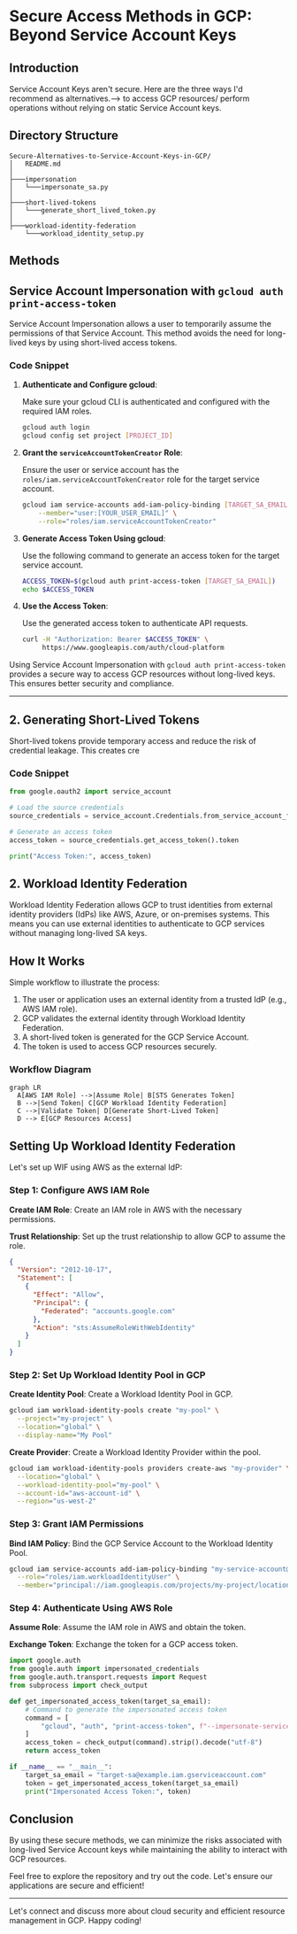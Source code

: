 # Secure Access Methods in GCP: Beyond Service Account Keys

## Introduction

Service Account Keys aren't secure. Here are the three ways I'd recommend as alternatives.--> to access GCP resources/ perform operations without relying on static Service Account keys.

## Directory Structure

```
Secure-Alternatives-to-Service-Account-Keys-in-GCP/
│   README.md      
│      
├───impersonation      
│   └───impersonate_sa.py         
│      
├───short-lived-tokens      
│   └───generate_short_lived_token.py      
│      
├───workload-identity-federation      
    └───workload_identity_setup.py
```

## Methods

## Service Account Impersonation with `gcloud auth print-access-token`

Service Account Impersonation allows a user to temporarily assume the permissions of that Service Account. This method avoids the need for long-lived keys by using short-lived access tokens.

### Code Snippet

1. **Authenticate and Configure gcloud**:

   Make sure your gcloud CLI is authenticated and configured with the required IAM roles.
   ```bash
   gcloud auth login
   gcloud config set project [PROJECT_ID]
   ```

2. **Grant the `serviceAccountTokenCreator` Role**:

   Ensure the user or service account has the `roles/iam.serviceAccountTokenCreator` role for the target service account.
   ```bash
   gcloud iam service-accounts add-iam-policy-binding [TARGET_SA_EMAIL] \
       --member="user:[YOUR_USER_EMAIL]" \
       --role="roles/iam.serviceAccountTokenCreator"
   ```

3. **Generate Access Token Using gcloud**:

   Use the following command to generate an access token for the target service account.
   ```bash
   ACCESS_TOKEN=$(gcloud auth print-access-token [TARGET_SA_EMAIL])
   echo $ACCESS_TOKEN
   ```

4. **Use the Access Token**:

   Use the generated access token to authenticate API requests.
   ```bash
   curl -H "Authorization: Bearer $ACCESS_TOKEN" \
        https://www.googleapis.com/auth/cloud-platform
   ```

Using Service Account Impersonation with `gcloud auth print-access-token` provides a secure way to access GCP resources without long-lived keys. This ensures better security and compliance.

---

## 2. Generating Short-Lived Tokens

Short-lived tokens provide temporary access and reduce the risk of credential leakage. This creates cre

### Code Snippet

```python
from google.oauth2 import service_account

# Load the source credentials
source_credentials = service_account.Credentials.from_service_account_file('path/to/source/key.json')

# Generate an access token
access_token = source_credentials.get_access_token().token

print("Access Token:", access_token)
```

## 2. Workload Identity Federation

Workload Identity Federation allows GCP to trust identities from external identity providers (IdPs) like AWS, Azure, or on-premises systems. This means you can use external identities to authenticate to GCP services without managing long-lived SA keys.


## How It Works

Simple workflow to illustrate the process:

1. The user or application uses an external identity from a trusted IdP (e.g., AWS IAM role).
2. GCP validates the external identity through Workload Identity Federation.
3. A short-lived token is generated for the GCP Service Account.
4. The token is used to access GCP resources securely.

### Workflow Diagram

```mermaid
graph LR
  A[AWS IAM Role] -->|Assume Role| B[STS Generates Token]
  B -->|Send Token| C[GCP Workload Identity Federation]
  C -->|Validate Token| D[Generate Short-Lived Token]
  D --> E[GCP Resources Access]
```

## Setting Up Workload Identity Federation

Let's set up WIF using AWS as the external IdP:

### Step 1: Configure AWS IAM Role

**Create IAM Role**: Create an IAM role in AWS with the necessary permissions.

**Trust Relationship**: Set up the trust relationship to allow GCP to assume the role.
```json
{
  "Version": "2012-10-17",
  "Statement": [
    {
      "Effect": "Allow",
      "Principal": {
        "Federated": "accounts.google.com"
      },
      "Action": "sts:AssumeRoleWithWebIdentity"
    }
  ]
}
```

### Step 2: Set Up Workload Identity Pool in GCP

**Create Identity Pool**: Create a Workload Identity Pool in GCP.
```sh
gcloud iam workload-identity-pools create "my-pool" \
  --project="my-project" \
  --location="global" \
  --display-name="My Pool"
```

**Create Provider**: Create a Workload Identity Provider within the pool.
```sh
gcloud iam workload-identity-pools providers create-aws "my-provider" \
  --location="global" \
  --workload-identity-pool="my-pool" \
  --account-id="aws-account-id" \
  --region="us-west-2"
```

### Step 3: Grant IAM Permissions

**Bind IAM Policy**: Bind the GCP Service Account to the Workload Identity Pool.
```sh
gcloud iam service-accounts add-iam-policy-binding "my-service-account@my-project.iam.gserviceaccount.com" \
  --role="roles/iam.workloadIdentityUser" \
  --member="principal://iam.googleapis.com/projects/my-project/locations/global/workloadIdentityPools/my-pool/subject/aws-role-arn"
```

### Step 4: Authenticate Using AWS Role

**Assume Role**: Assume the IAM role in AWS and obtain the token.

**Exchange Token**: Exchange the token for a GCP access token.
```python
import google.auth
from google.auth import impersonated_credentials
from google.auth.transport.requests import Request
from subprocess import check_output

def get_impersonated_access_token(target_sa_email):
    # Command to generate the impersonated access token
    command = [
        "gcloud", "auth", "print-access-token", f"--impersonate-service-account={target_sa_email}"
    ]
    access_token = check_output(command).strip().decode("utf-8")
    return access_token

if __name__ == "__main__":
    target_sa_email = "target-sa@example.iam.gserviceaccount.com"
    token = get_impersonated_access_token(target_sa_email)
    print("Impersonated Access Token:", token)
```


## Conclusion

By using these secure methods, we can minimize the risks associated with long-lived Service Account keys while maintaining the ability to interact with GCP resources.

Feel free to explore the repository and try out the code. Let's ensure our applications are secure and efficient!

---

Let's connect and discuss more about cloud security and efficient resource management in GCP. Happy coding!

